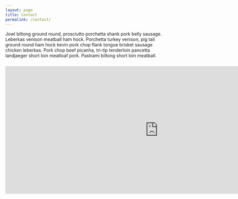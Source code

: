 ```yaml
---
layout: page
title: Contact
permalink: /contact/
---
```


Jowl biltong ground round, prosciutto porchetta shank pork belly sausage. Leberkas venison meatball ham hock. Porchetta turkey venison, pig tail ground round ham hock kevin pork chop flank tongue brisket sausage chicken leberkas. Pork chop beef picanha, tri-tip tenderloin pancetta landjaeger short loin meatloaf pork. Pastrami biltong short loin meatball.

<div class="map-responsive" style="margin-top:25px; margin-bottom:25px">
  <iframe src="https://www.google.com/maps/embed?pb=!1m18!1m12!1m3!1d2895.7704998916433!2d-79.7427147!3d43.46538830000001!2m3!1f0!2f0!3f0!3m2!1i1024!2i768!4f13.1!3m3!1m2!1s0x882b67f4fdf895e9%3A0x8108cc7d2681082c!2s478+Dundas+St+W%2C+Oakville%2C+ON+L6H+6Y3!5e0!3m2!1sen!2sca!4v1464451438006" width="960" height="400" frameborder="0" style="border:0" allowfullscreen></iframe
</div>
